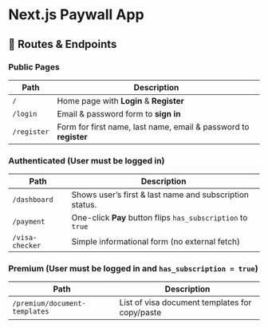 # Next.js Paywall App

## 🔄 Routes & Endpoints

### Public Pages

| Path        | Description                                                      |
| ----------- | ---------------------------------------------------------------- |
| `/`         | Home page with **Login** & **Register**                          |
| `/login`    | Email & password form to **sign in**                             |
| `/register` | Form for first name, last name, email & password to **register** |

### Authenticated (User must be logged in)

| Path            | Description                                                 |
| --------------- | ----------------------------------------------------------- |
| `/dashboard`    | Shows user’s first & last name and subscription status.     |
| `/payment`      | One-click **Pay** button flips `has_subscription` to `true` |
| `/visa-checker` | Simple informational form (no external fetch)               |

### Premium (User must be logged in **and** `has_subscription = true`)

| Path                          | Description                                    |
| ----------------------------- | ---------------------------------------------- |
| `/premium/document-templates` | List of visa document templates for copy/paste |
